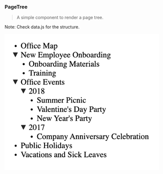### PageTree

> A simple component to render a page tree.

Note: Check data.js for the structure.

![](./PageTree.png)
